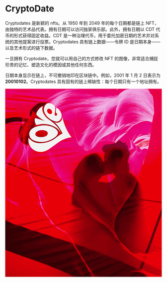 # CryptoDate

Cryptodates 是新颖的 nfts。从 1950 年到 2049 年的每个日期都是链上 NFT，由独特的艺术品代表。拥有日期可以访问独家俱乐部。此外，拥有日期以 CDT 代币的形式获得固定收益。CDT 是一种治理代币，用于委托加密日期的艺术并对系统的其他提案进行投票。Cryptodates 具有链上数据——令牌 ID 是日期本身——以及艺术形式的链下数据。

一旦拥有 Cryptodate，您就可以用自己的方式修改 NFT 的图像，非常适合捕捉珍贵的记忆、塑造文化的模因或其他任何东西。

日期本身显示在链上，不可撤销地印在区块链中。例如，2001 年 1 月 2 日表示为**20010102**。Cryptodates 具有固有的链上稀缺性：每个日期只有一个地址拥有。

![NFT](unnamed.png)
